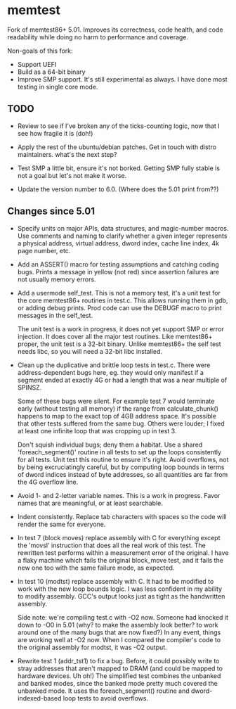 # memtest

Fork of memtest86+ 5.01. Improves its correctness, code health, and code
readability while doing no harm to performance and coverage.

Non-goals of this fork:
 - Support UEFI
 - Build as a 64-bit binary
 - Improve SMP support. It's still experimental as always. I have done most
   testing in single core mode.

## TODO

 - Review to see if I've broken any of the ticks-counting logic,
   now that I see how fragile it is (doh!)

 - Apply the rest of the ubuntu/debian patches.
   Get in touch with distro maintainers. what's the next step?

 - Test SMP a little bit, ensure it's not borked. Getting SMP fully
   stable is not a goal but let's not make it worse.

 - Update the version number to 6.0. (Where does the 5.01 print from??)

## Changes since 5.01

 - Specify units on major APIs, data structures, and magic-number
   macros. Use comments and naming to clarify whether a given
   integer represents a physical address, virtual address,
   dword index, cache line index, 4k page number, etc.

 - Add an ASSERT() macro for testing assumptions and catching coding
   bugs. Prints a message in yellow (not red) since assertion failures
   are not usually memory errors.

 - Add a usermode self_test. This is not a memory test, it's a unit test
   for the core memtest86+ routines in test.c. This allows running them
   in gdb, or adding debug prints. Prod code can use the DEBUGF macro
   to print messages in the self_test.

   The unit test is a work in progress, it does not yet support SMP or
   error injection. It does cover all the major test routines. Like
   memtest86+ proper, the unit test is a 32-bit binary. Unlike memtest86+
   the self test needs libc, so you will need a 32-bit libc installed.

 - Clean up the duplicative and brittle loop tests in test.c. There were
   address-dependent bugs here, eg. they would only manifest if a segment
   ended at exactly 4G or had a length that was a near multiple of SPINSZ.

   Some of these bugs were silent. For example test 7 would terminate
   early (without testing all memory) if the range from calculate_chunk()
   happens to map to the exact top of 4GB address space. It's possible
   that other tests suffered from the same bug. Others were louder;
   I fixed at least one infinite loop that was cropping up in test 3.

   Don't squish individual bugs; deny them a habitat. Use a shared
   'foreach_segment()' routine in all tests to set up the loops
   consistently for all tests. Unit test this routine to ensure it's
   right. Avoid overflows, not by being excruciatingly careful,
   but by computing loop bounds in terms of dword indices instead of
   byte addresses, so all quantities are far from the 4G overflow line.

 - Avoid 1- and 2-letter variable names. This is a work in progress.
   Favor names that are meaningful, or at least searchable.

 - Indent consistently. Replace tab characters with spaces so the code will
   render the same for everyone.

 - In test 7 (block moves) replace assembly with C for everything except
   the 'movsl' instruction that does all the real work of this test.
   The rewritten test performs within a measurement error of the original.
   I have a flaky machine which fails the original block_move test, and it
   fails the new one too with the same failure mode, as expected.

 - In test 10 (modtst) replace assembly with C. It had to be modified to
   work with the new loop bounds logic. I was less confident in my ability
   to modify assembly. GCC's output looks just as tight as the handwritten
   assembly.

   Side note: we're compiling test.c with -O2 now. Someone had knocked it
   down to -O0 in 5.01 (why? to make the assembly look better? to
   work around one of the many bugs that are now fixed?) In any event,
   things are working well at -O2 now. When I compared the compiler's code
   to the original assembly for modtst, it was -O2 output.

 - Rewrite test 1 (addr_tst1) to fix a bug. Before, it could possibly
   write to stray addresses that aren't mapped to DRAM (and could be
   mapped to hardware devices. Uh oh!) The simplified test combines
   the unbanked and banked modes, since the banked mode pretty much
   covered the unbanked mode. It uses the foreach_segment() routine
   and dword-indexed-based loop tests to avoid overflows.
